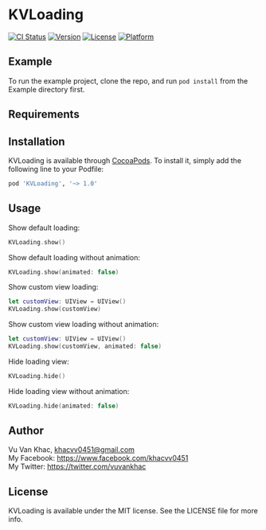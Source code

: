 # KVLoading

[![CI Status](http://img.shields.io/travis/vuvankhac/KVLoading.svg?style=flat)](https://travis-ci.org/vuvankhac/KVLoading)
[![Version](https://img.shields.io/cocoapods/v/KVLoading.svg?style=flat)](http://cocoapods.org/pods/KVLoading)
[![License](https://img.shields.io/cocoapods/l/KVLoading.svg?style=flat)](http://cocoapods.org/pods/KVLoading)
[![Platform](https://img.shields.io/cocoapods/p/KVLoading.svg?style=flat)](http://cocoapods.org/pods/KVLoading)

## Example

To run the example project, clone the repo, and run `pod install` from the Example directory first.

## Requirements

## Installation

KVLoading is available through [CocoaPods](http://cocoapods.org). To install
it, simply add the following line to your Podfile:

```ruby
pod 'KVLoading', '~> 1.0'
```

## Usage

Show default loading:
```swift
KVLoading.show()
```

Show default loading without animation:
```swift
KVLoading.show(animated: false)
```

Show custom view loading:
```swift
let customView: UIView = UIView()
KVLoading.show(customView)
```

Show custom view loading without animation:
```swift
let customView: UIView = UIView()
KVLoading.show(customView, animated: false)
```

Hide loading view:
```swift
KVLoading.hide()
```

Hide loading view without animation:
```swift
KVLoading.hide(animated: false)
```

## Author

Vu Van Khac, khacvv0451@gmail.com <br />
My Facebook: https://www.facebook.com/khacvv0451  <br />
My Twitter: https://twitter.com/vuvankhac  <br />

## License

KVLoading is available under the MIT license. See the LICENSE file for more info.
